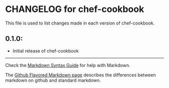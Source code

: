 # CHANGELOG for chef-cookbook

This file is used to list changes made in each version of chef-cookbook.

## 0.1.0:

* Initial release of chef-cookbook

- - -
Check the [Markdown Syntax Guide](http://daringfireball.net/projects/markdown/syntax) for help with Markdown.

The [Github Flavored Markdown page](http://github.github.com/github-flavored-markdown/) describes the differences between markdown on github and standard markdown.
